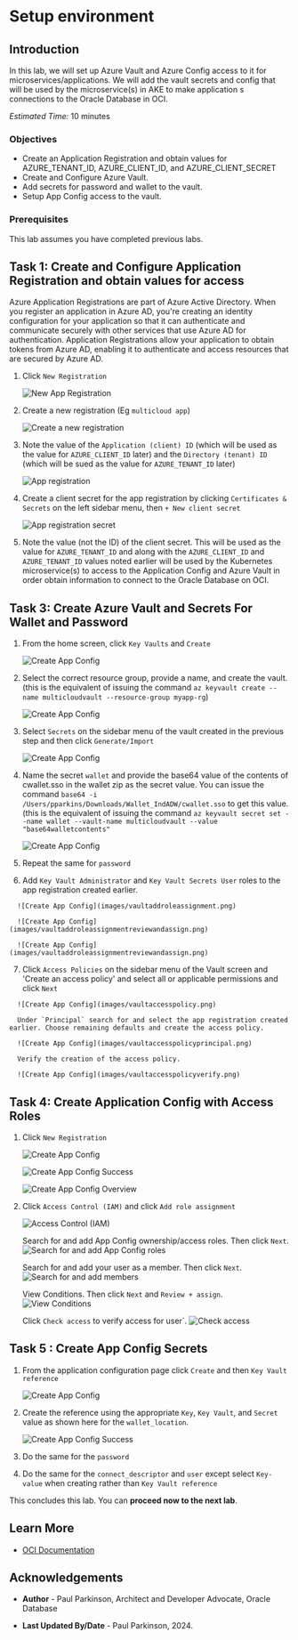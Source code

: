 # Setup environment

## Introduction

In this lab, we will set up Azure Vault and Azure Config access to it for microservices/applications.
We will add the vault secrets and config that will be used by the microservice(s) in AKE to make application s connections to the Oracle Database in OCI.

*Estimated Time:* 10 minutes

### Objectives

* Create an Application Registration and obtain values for AZURE\_TENANT\_ID, AZURE\_CLIENT\_ID, and AZURE\_CLIENT\_SECRET
* Create and Configure Azure Vault.  
* Add secrets for password and wallet to the vault.
* Setup App Config access to the vault.


### Prerequisites

This lab assumes you have completed previous labs.

## Task 1: Create and Configure Application Registration and obtain values for access

   Azure Application Registrations are part of Azure Active Directory. 
   When you register an application in Azure AD, you're creating an identity configuration for your application so that it can authenticate and communicate securely with other services that use Azure AD for authentication.
   Application Registrations allow your application to obtain tokens from Azure AD, enabling it to authenticate and access resources that are secured by Azure AD.
   1. Click `New Registration`

      ![New App Registration](images/newappregistration.png)


   2. Create a new registration (Eg `multicloud app`)

      ![Create a new registration](images/registerapp.png)


   3. Note the value of the `Application (client) ID` (which will be used as the value for `AZURE_CLIENT_ID` later) and the `Directory (tenant) ID` (which will be sued as the value for `AZURE_TENANT_ID` later)

      ![App registration](images/appregistration.png)

   4. Create a client secret for the app registration by clicking `Certificates & Secrets` on the left sidebar menu, then `+ New client secret` 

      ![App registration secret](images/appregistrationsecret.png)

   5. Note the value (not the ID) of the client secret. 
      This will be used as the value for `AZURE_TENANT_ID` and along with the `AZURE_CLIENT_ID` and `AZURE_TENANT_ID` values noted earlier will be used by the Kubernetes microservice(s) to access to the Application Config and Azure Vault in order obtain information to connect to the Oracle Database on OCI.



## Task 3: Create Azure Vault and Secrets For Wallet and Password

   1. From the home screen, click `Key Vaults` and `Create`

      ![Create App Config](images/keyvaultsfromhomepage.png)

   2. Select the correct resource group, provide a name, and create the vault. (this is the equivalent of issuing the command `az keyvault create --name multicloudvault --resource-group myapp-rg`)

      ![Create App Config](images/createkeyvaultdetail.png)

   3. Select `Secrets` on the sidebar menu of the vault created in the previous step and then click `Generate/Import`

      ![Create App Config](images/createkeyvaultdetail.png)

   4. Name the secret `wallet` and provide the base64 value of the contents of cwallet.sso in the wallet zip as the secret value.
      You can issue the command `base64 -i /Users/pparkins/Downloads/Wallet_IndADW/cwallet.sso` to get this value.
      (this is the equivalent of issuing the command `az keyvault secret set --name wallet --vault-name multicloudvault --value "base64walletcontents"`

      ![Create App Config](images/walletvaultsecret.png)

   5. Repeat the same for `password`

   6.  Add `Key Vault Administrator` and `Key Vault Secrets User` roles to the app registration created earlier.

      ![Create App Config](images/vaultaddroleassignment.png)

      ![Create App Config](images/vaultaddroleassignmentreviewandassign.png)

      ![Create App Config](images/vaultaddroleassignmentreviewandassign.png)

   7.  Click `Access Policies` on the sidebar menu of the Vault screen and 'Create an access policy' and select all or applicable permissions and click `Next`

      ![Create App Config](images/vaultaccesspolicy.png)

      Under `Principal` search for and select the app registration created earlier. Choose remaining defaults and create the access policy.

      ![Create App Config](images/vaultaccesspolicyprincipal.png)

      Verify the creation of the access policy.

      ![Create App Config](images/vaultaccesspolicyverify.png)

## Task 4: Create Application Config with Access Roles

   1. Click `New Registration`

      ![Create App Config](images/createappconfig.png)

      ![Create App Config Success](images/createappconfigsuccess.png)

      ![Create App Config Overview](images/createappconfigoverview.png)


   2. Click `Access Control (IAM)` and click `Add role assignment`

      ![Access Control (IAM)](images/createappconfigiam.png)
 
      Search for and add App Config ownership/access roles.  Then click `Next`.
      ![Search for and add App Config roles](images/addroleassignmentaddrole.png)
      
      Search for and add your user as a member. Then click `Next`. 
      ![Search for and add members](images/addroleassignmentmembers.png)

      View Conditions. Then click `Next` and `Review + assign`.
      ![View Conditions](images/addroleassignmentconditions.png)

      Click `Check access` to verify access for user`.
      ![Check access](images/checkroleassignment.png)


## Task 5 : Create App Config Secrets

   1. From the application configuration page click `Create` and then `Key Vault reference`

      ![Create App Config](images/appconfigcreate.png)


   2. Create the reference using the appropriate `Key`, `Key Vault`, and `Secret` value as shown here for the `wallet_location`.

      ![Create App Config Success](images/appconfigcreatedetail.png)


   3. Do the same for the `password` 


   4. Do the same for the `connect_descriptor` and `user` except select `Key-value` when creating rather than `Key Vault reference` 


This concludes this lab. You can **proceed now to the next lab**.

## Learn More

* [OCI Documentation](https://docs.oracle.com/en-us/iaas/Content/home.htm)

## Acknowledgements

* **Author** - Paul Parkinson, Architect and Developer Advocate, Oracle Database

* **Last Updated By/Date** - Paul Parkinson, 2024.